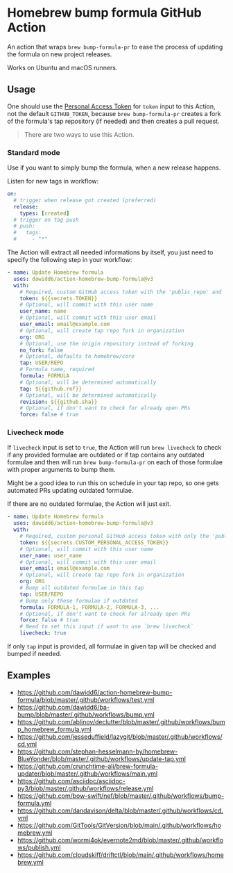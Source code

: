 # Homebrew bump formula GitHub Action

An action that wraps `brew bump-formula-pr` to ease the process of updating the formula on new project releases.

Works on Ubuntu and macOS runners.

## Usage

One should use the [Personal Access Token](https://github.com/settings/tokens/new?scopes=public_repo,workflow) for `token` input to this Action, not the default `GITHUB_TOKEN`, because `brew bump-formula-pr` creates a fork of the formula's tap repository (if needed) and then creates a pull request.

> There are two ways to use this Action.

### Standard mode

Use if you want to simply bump the formula, when a new release happens.

Listen for new tags in workflow:

```yaml
on:
  # trigger when release got created (preferred)
  release:
    types: [created]
  # trigger on tag push
  # push:
  #   tags:
  #     - "*"
```

The Action will extract all needed informations by itself, you just need to specify the following step in your workflow:

```yaml
- name: Update Homebrew formula
  uses: dawidd6/action-homebrew-bump-formula@v3
  with:
    # Required, custom GitHub access token with the 'public_repo' and 'workflow' scopes
    token: ${{secrets.TOKEN}}
    # Optional, will commit with this user name
    user_name: name
    # Optional, will commit with this user email
    user_email: email@example.com
    # Optional, will create tap repo fork in organization
    org: ORG
    # Optional, use the origin repository instead of forking
    no_fork: false
    # Optional, defaults to homebrew/core
    tap: USER/REPO
    # Formula name, required
    formula: FORMULA
    # Optional, will be determined automatically
    tag: ${{github.ref}}
    # Optional, will be determined automatically
    revision: ${{github.sha}}
    # Optional, if don't want to check for already open PRs
    force: false # true
```

### Livecheck mode

If `livecheck` input is set to `true`, the Action will run `brew livecheck` to check if any provided formulae are outdated or if tap contains any outdated formulae and then will run `brew bump-formula-pr` on each of those formulae with proper arguments to bump them.

Might be a good idea to run this on schedule in your tap repo, so one gets automated PRs updating outdated formulae.

If there are no outdated formulae, the Action will just exit.

```yaml
- name: Update Homebrew formula
  uses: dawidd6/action-homebrew-bump-formula@v3
  with:
    # Required, custom personal GitHub access token with only the 'public_repo' scope enabled
    token: ${{secrets.CUSTOM_PERSONAL_ACCESS_TOKEN}}
    # Optional, will commit with this user name
    user_name: user_name
    # Optional, will commit with this user email
    user_email: email@example.com
    # Optional, will create tap repo fork in organization
    org: ORG
    # Bump all outdated formulae in this tap
    tap: USER/REPO
    # Bump only these formulae if outdated
    formula: FORMULA-1, FORMULA-2, FORMULA-3, ...
    # Optional, if don't want to check for already open PRs
    force: false # true
    # Need to set this input if want to use `brew livecheck`
    livecheck: true
```

If only `tap` input is provided, all formulae in given tap will be checked and bumped if needed.

## Examples

- https://github.com/dawidd6/action-homebrew-bump-formula/blob/master/.github/workflows/test.yml
- https://github.com/dawidd6/ba-bump/blob/master/.github/workflows/bump.yml
- https://github.com/ablinov/declutter/blob/master/.github/workflows/bump_homebrew_formula.yml
- https://github.com/jesseduffield/lazygit/blob/master/.github/workflows/cd.yml
- https://github.com/stephan-hesselmann-by/homebrew-BlueYonder/blob/master/.github/workflows/update-tap.yml
- https://github.com/crunchtime-ali/brew-formula-updater/blob/master/.github/workflows/main.yml
- https://github.com/asciidoc/asciidoc-py3/blob/master/.github/workflows/release.yml
- https://github.com/bow-swift/nef/blob/master/.github/workflows/bump-formula.yml
- https://github.com/dandavison/delta/blob/master/.github/workflows/cd.yml
- https://github.com/GitTools/GitVersion/blob/main/.github/workflows/homebrew.yml
- https://github.com/wormi4ok/evernote2md/blob/master/.github/workflows/publish.yml
- https://github.com/cloudskiff/driftctl/blob/main/.github/workflows/homebrew.yml
